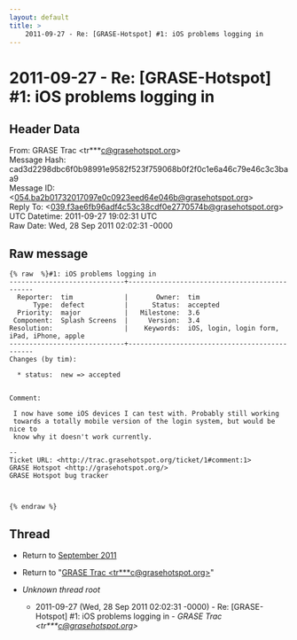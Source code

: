 ```yaml
---
layout: default
title: >
    2011-09-27 - Re: [GRASE-Hotspot] #1: iOS problems logging in
---
```


# 2011-09-27 - Re: [GRASE-Hotspot] #1: iOS problems logging in

## Header Data

From: GRASE Trac \<tr***c@grasehotspot.org\><br>
Message Hash: cad3d2298dbc6f0b98991e9582f523f759068b0f2f0c1e6a46c79e46c3c3baa9<br>
Message ID: \<054.ba2b01732017097e0c0923eed64e046b@grasehotspot.org\><br>
Reply To: \<039.f3ae6fb96adf4c53c38cdf0e2770574b@grasehotspot.org\><br>
UTC Datetime: 2011-09-27 19:02:31 UTC<br>
Raw Date: Wed, 28 Sep 2011 02:02:31 -0000<br>

## Raw message

```
{% raw  %}#1: iOS problems logging in
-----------------------------+----------------------------------------------
  Reporter:  tim             |       Owner:  tim                                        
      Type:  defect          |      Status:  accepted                                   
  Priority:  major           |   Milestone:  3.6                                        
 Component:  Splash Screens  |     Version:  3.4                                        
Resolution:                  |    Keywords:  iOS, login, login form, iPad, iPhone, apple
-----------------------------+----------------------------------------------
Changes (by tim):

  * status:  new => accepted


Comment:

 I now have some iOS devices I can test with. Probably still working
 towards a totally mobile version of the login system, but would be nice to
 know why it doesn't work currently.

-- 
Ticket URL: <http://trac.grasehotspot.org/ticket/1#comment:1>
GRASE Hotspot <http://grasehotspot.org/>
GRASE Hotspot bug tracker



{% endraw %}
```

## Thread

+ Return to [September 2011](/archive/2011/09)

+ Return to "[GRASE Trac <tr***c<span>@</span>grasehotspot.org>](/authors/tr___c_at_grasehotspot_org)"

+ _Unknown thread root_
  + 2011-09-27 (Wed, 28 Sep 2011 02:02:31 -0000) - Re: [GRASE-Hotspot] #1: iOS problems logging in - _GRASE Trac \<tr***c@grasehotspot.org\>_

